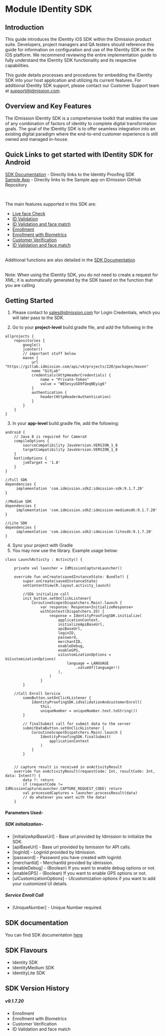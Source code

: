 # Module IDentity SDK

## Introduction

This guide introduces the IDentity iOS SDK within the IDmission product suite. Developers, project managers and QA testers should reference this guide for information on configuration and use of the IDentity SDK on the iOS platform. We recommend reviewing the entire implementation guide to fully understand the IDentity SDK functionality and its respective capabilities.

This guide details processes and procedures for embedding the IDentity SDK into your host application and utilizing its current features. For additional IDentity SDK support, please contact our Customer Support team at support@idmission.com.


## Overview and Key Features

The IDmission IDentity SDK is a comprehensive toolkit that enables the use of any combination of factors of identity to complete digital transformation goals. The goal of the IDentity SDK is to offer seamless integration into an existing digital paradigm where the end-to-end customer experience is still owned and managed in-house.

## Quick Links to get started with IDentity SDK for Android
[SDK Documentation](https://demo-documentation.idmission.com/Android-SDK-2/-i-dentity%20-s-d-k/com.idmission.sdk2.identityproofing/-identity-proofing-s-d-k/index.html) - Directly links to the Identity Proofing SDK
<br/>
[Sample App](https://github.com/Idmission-LLC/Sdk2SampleDemo) - Directly links to the Sample app on IDmission GitHub Repository


<br/>

The main features supported in this SDK are:
<br/>
- [Live face Check](https://demo-documentation.idmission.com/Android-SDK-2/-i-dentity%20-s-d-k/com.idmission.sdk2.identityproofing/-identity-proofing-s-d-k/live-face-check.html)<br/>
- [ID Validation](https://demo-documentation.idmission.com/Android-SDK-2/-i-dentity%20-s-d-k/com.idmission.sdk2.identityproofing/-identity-proofing-s-d-k/id-validation.html)<br/>
- [ID Validation and face match](https://demo-documentation.idmission.com/Android-SDK-2/-i-dentity%20-s-d-k/com.idmission.sdk2.identityproofing/-identity-proofing-s-d-k/id-validation-and-match-face.html)<br/>
- [Enrollment](https://demo-documentation.idmission.com/Android-SDK-2/-i-dentity%20-s-d-k/com.idmission.sdk2.identityproofing/-identity-proofing-s-d-k/id-validation-andcustomer-enroll.html)<br/>
- [Enrollment with Biometrics](https://demo-documentation.idmission.com/Android-SDK-2/-i-dentity%20-s-d-k/com.idmission.sdk2.identityproofing/-identity-proofing-s-d-k/customer-enroll-biometrics.html)<br/>
- [Customer Verification](https://demo-documentation.idmission.com/Android-SDK-2/-i-dentity%20-s-d-k/com.idmission.sdk2.identityproofing/-identity-proofing-s-d-k/customer-verification.html)<br/>
- [ID Validation and face match](https://demo-documentation.idmission.com/Android-SDK-2/-i-dentity%20-s-d-k/com.idmission.sdk2.identityproofing/-identity-proofing-s-d-k/id-validation-and-match-face.html)<br/><br/>

Additional functions are also detailed in the [SDK Documentation](https://demo-documentation.idmission.com/Android-SDK-2/-i-dentity%20-s-d-k/com.idmission.sdk2.identityproofing/-identity-proofing-s-d-k/index.html)


<br/>
Note: When using the IDentity SDK, you do not need to create a request for XML; it is automatically generated by the SDK based on the function that you are calling


## Getting Started

1. Please contact to sales@idmission.com for Login Credentials, which you will later pass to the SDK.

2. Go to your **project-level** build.gradle file, and add the following in the
```
allprojects {  
    repositories {  
        google()  
        jcenter()  
        // important stuff below  
        maven {
            url "https://gitlab.idmission.com/api/v4/projects/220/packages/maven"
            name "GitLab"
            credentials(HttpHeaderCredentials) {
                name = "Private-Token"
                value = "WESesyuSD9fQeqNEyig6"
            }
            authentication {
                header(HttpHeaderAuthentication)
            }
        }
    }  
}
```


3.	In your **app-level** build.gradle file, add the following:
```
android {  
    // Java 8 is required for CameraX  
    compileOptions {  
        sourceCompatibility JavaVersion.VERSION_1_8  
        targetCompatibility JavaVersion.VERSION_1_8  
    }  
    kotlinOptions {  
        jvmTarget = '1.8'  
    }  
}

//Full SDK
dependencies {  
     implementation 'com.idmission.sdk2:idmission-sdk:9.1.7.20'     
}

//Medium SDK
dependencies {  
     implementation 'com.idmission.sdk2:idmission-mediumsdk:9.1.7.20'     
}

//Lite SDK
dependencies {  
     implementation 'com.idmission.sdk2:idmission-litesdk:9.1.7.20'     
}
```

4. Sync your project with Gradle
5. You may now use the library. Example usage below:
```
class LaunchActivity : Activity() {    

    private val launcher = IdMissionCaptureLauncher()    
    
    override fun onCreate(savedInstanceState: Bundle?) {  
        super.onCreate(savedInstanceState)  
        setContentView(R.layout.activity_launch)
        
        //SDk initialize call
        init_button.setOnClickListener{
            CoroutineScope(Dispatchers.Main).launch {
                var response: Response<InitializeResponse>
                withContext(Dispatchers.IO) {
                    response = IdentityProofingSDK.initialize(
                        applicationContext,
                        initializeApiBaseUrl, 
                        apiBaseUrl, 
                        loginID,
                        password,
                        merchantID,
                        enableDebug,
                        enableGPS,
                        uiCustomizationOptions = UiCustomizationOptions(
                            language = LANGUAGE
                                .valueOf(language!!)
                        ),
                    )
                }
        }
        
    //Call Enroll Service 
        someButton.setOnClickListener {
            IdentityProofingSDK.idValidationAndcustomerEnroll(
                this,
                uniqueNumber = uniqueNumber.text.toString()) 
        }  
        
        // finalSubmit call for submit data to the server
        submitDataButton.setOnClickListener {
            CoroutineScope(Dispatchers.Main).launch {
                IdentityProofingSDK.finalSubmit(
                    applicationContext
                )
            }
        }  
     

    // capture result is received in onActivityResult    
    override fun onActivityResult(requestCode: Int, resultCode: Int, data: Intent?) {  
        data ?: return  
        if (requestCode != IdMissionCaptureLauncher.CAPTURE_REQUEST_CODE) return  
        val processedCaptures = launcher.processResult(data)  
        // do whatever you want with the data!  
    } 
```

#### Parameters Used-

#####  SDK initialization-

- [initializeApiBaseUrl] - Base url provided by Idmission to initialize the SDK.
- [apiBaseUrl] - Base url provided by Ismission for API calls.
- [loginId] - LoginId provided by Idmission.
- [password] - Password you have created with loginId.
- [merchantId] - MerchantId provided by idmission.
- [enableDebug] - (Boolean) If you want to enable debug options or not.
- [enableGPS] - (Boolean) If you want to enable GPS options or not.
- [uiCustomizationOptions] - UIcustomization options if you want to add your customized UI details.

##### Service Enroll Call

- [UniqueNumber] - Unique Number required.

## SDK documentation

You can find SDK documentation [here](https://demo-documentation.idmission.com/Android-SDK-2/-i-dentity%20-s-d-k/com.idmission.sdk2.identityproofing/-identity-proofing-s-d-k/index.html)

## SDK Flavours
- Identity SDK
- IdentityMedium SDK
- IdentityLite SDK

## SDK Version History
##### v9.1.7.20
* Enrollment
* Enrollment with Biometrics
* Customer Verification
* ID Validation and face match


```
